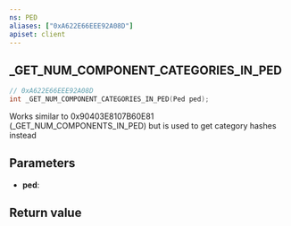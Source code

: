 ```yaml
---
ns: PED
aliases: ["0xA622E66EEE92A08D"]
apiset: client
---
```

## _GET_NUM_COMPONENT_CATEGORIES_IN_PED

```c
// 0xA622E66EEE92A08D
int _GET_NUM_COMPONENT_CATEGORIES_IN_PED(Ped ped);
```

Works similar to 0x90403E8107B60E81 (_GET_NUM_COMPONENTS_IN_PED) but is used to get category hashes instead

## Parameters
* **ped**:

## Return value

